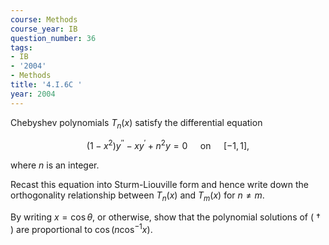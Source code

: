 ```yaml
---
course: Methods
course_year: IB
question_number: 36
tags:
- IB
- '2004'
- Methods
title: '4.I.6C '
year: 2004
---
```



Chebyshev polynomials $T_{n}(x)$ satisfy the differential equation

$$\left(1-x^{2}\right) y^{\prime \prime}-x y^{\prime}+n^{2} y=0 \quad \text { on } \quad[-1,1],$$

where $n$ is an integer.

Recast this equation into Sturm-Liouville form and hence write down the orthogonality relationship between $T_{n}(x)$ and $T_{m}(x)$ for $n \neq m$.

By writing $x=\cos \theta$, or otherwise, show that the polynomial solutions of ( $\dagger$ ) are proportional to $\cos \left(n \cos ^{-1} x\right)$.